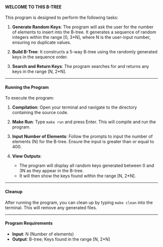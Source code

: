 #### WELCOME TO THIS B-TREE

This program is designed to perform the following tasks:

1. **Generate Random Keys**: The program will ask the user for the number of elements to insert into the B-tree. It generates a sequence of random integers within the range [0, 3*N], where N is the user-input number, ensuring no duplicate values.

2. **Build B-Tree**: It constructs a 5-way B-tree using the randomly generated keys in the sequence order.

3. **Search and Return Keys**: The program searches for and returns any keys in the range [N, 2*N].

---

#### Running the Program

To execute the program:

1. **Compilation**: Open your terminal and navigate to the directory containing the source code.

2. **Make Run**: Type `make run` and press Enter. This will compile and run the program.

3. **Input Number of Elements**: Follow the prompts to input the number of elements (N) for the B-tree. Ensure the input is greater than or equal to 400.

4. **View Outputs**:
   - The program will display all random keys generated between 0 and 3N as they appear in the B-tree.
   - It will then show the keys found within the range [N, 2*N].

---

#### Cleanup

After running the program, you can clean up by typing `make clean` into the terminal. This will remove any generated files.

---

#### Program Requirements

- **Input**: N (Number of elements)
- **Output**: B-tree; Keys found in the range [N, 2*N]

